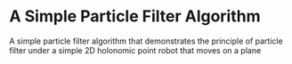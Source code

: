 # A Simple Particle Filter Algorithm  
A simple particle filter algorithm that demonstrates the principle of particle filter under a simple 2D holonomic point robot that moves on a plane
